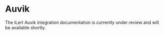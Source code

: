 # Auvik

The iLert Auvik integration documentation is currently under review and will be available shortly.

